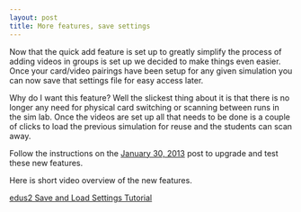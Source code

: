 ```yaml
---
layout: post
title: More features, save settings
---
```


Now that the quick add feature is set up to greatly simplify the process of adding videos in groups is set up we decided to make things even easier.  Once your card/video pairings have been setup for any given simulation you can now save that settings file for easy access later.

Why do I want this feature?  Well the slickest thing about it is that there is no longer any need for physical card switching or scanning between runs in the sim lab.  Once the videos are set up all that needs to be done is a couple of clicks to load the previous simulation for reuse and the students can scan away.

Follow the instructions on the [January 30, 2013]({{page.previous.previous.url}}) post to upgrade and test these new features.

Here is short video overview of the new features.

[edus2 Save and Load Settings Tutorial](http://vimeo.com/59161905)

